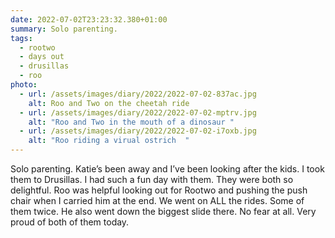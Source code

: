 ```yaml
---
date: 2022-07-02T23:23:32.380+01:00
summary: Solo parenting.
tags:
  - rootwo
  - days out
  - drusillas
  - roo
photo:
  - url: /assets/images/diary/2022/2022-07-02-837ac.jpg
    alt: Roo and Two on the cheetah ride
  - url: /assets/images/diary/2022/2022-07-02-mptrv.jpg
    alt: "Roo and Two in the mouth of a dinosaur "
  - url: /assets/images/diary/2022/2022-07-02-i7oxb.jpg
    alt: "Roo riding a virual ostrich  "
---
```

Solo parenting. Katie’s been away and I’ve been looking after the kids. I took them to Drusillas. I had such a fun day with them. They were both so delightful. Roo was helpful looking out for Rootwo and pushing the push chair when I carried him at the end. We went on ALL the rides. Some of them twice. He also went down the biggest slide there. No fear at all. Very proud of both of them today. 
